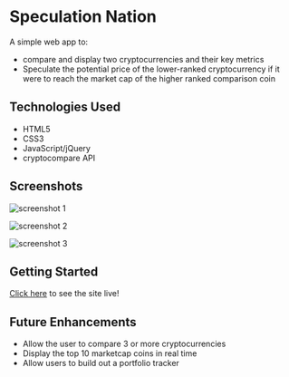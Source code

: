 # Speculation Nation

A simple web app to:
- compare and display two cryptocurrencies and their key metrics
- Speculate the potential price of the lower-ranked cryptocurrency if it were to reach the market cap of the higher ranked comparison coin 

## Technologies Used 

- HTML5
- CSS3
- JavaScript/jQuery
- cryptocompare API

## Screenshots

![screenshot 1](#) <!--- Screenshot of the Landing Page -->

![screenshot 2](#) <!--- Screenshot of the Initial Comparison and Metrics -->

![screenshot 3](#) <!--- Screenshot of the Speculative Price Display -->

## Getting Started

[Click here](#) to see the site live! 

## Future Enhancements

- Allow the user to compare 3 or more cryptocurrencies 
- Display the top 10 marketcap coins in real time
- Allow users to build out a portfolio tracker 

